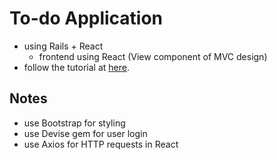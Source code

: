 # To-do Application
- using Rails + React
  - frontend using React (View component of MVC design)
- follow the tutorial at [here](https://stevepolito.design/blog/rails-react-tutorial/).

## Notes
- use Bootstrap for styling
- use Devise gem for user login
- use Axios for HTTP requests in React 
